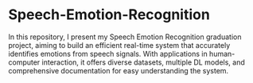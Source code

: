 # Speech-Emotion-Recognition
In this repository, I present my Speech Emotion Recognition graduation project, aiming to build an efficient real-time system that accurately identifies emotions from speech signals. With applications in human-computer interaction, it offers diverse datasets, multiple DL models, and comprehensive documentation for easy understanding the system.
